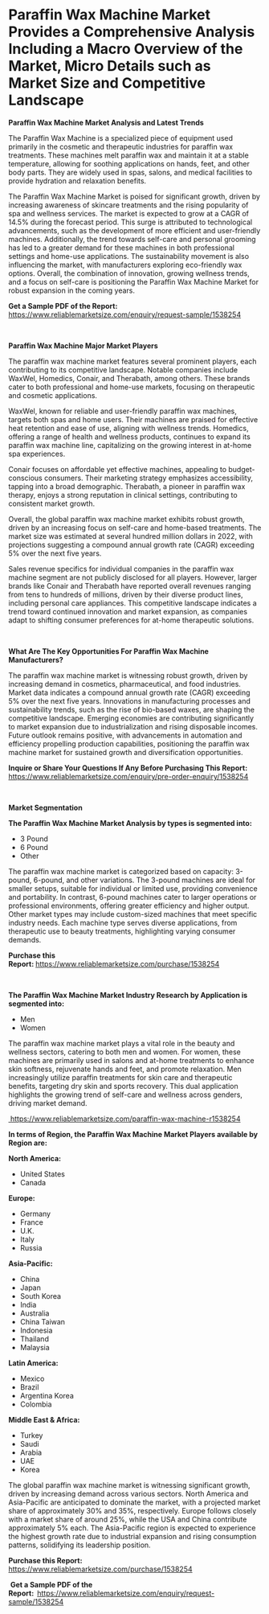 <p><h1>Paraffin Wax Machine Market Provides a Comprehensive Analysis Including a Macro Overview of the Market, Micro Details such as Market Size and Competitive Landscape</h1></p><p><strong>Paraffin Wax Machine Market Analysis and Latest Trends</strong></p>
<p><p>The Paraffin Wax Machine is a specialized piece of equipment used primarily in the cosmetic and therapeutic industries for paraffin wax treatments. These machines melt paraffin wax and maintain it at a stable temperature, allowing for soothing applications on hands, feet, and other body parts. They are widely used in spas, salons, and medical facilities to provide hydration and relaxation benefits.</p><p>The Paraffin Wax Machine Market is poised for significant growth, driven by increasing awareness of skincare treatments and the rising popularity of spa and wellness services. The market is expected to grow at a CAGR of 14.5% during the forecast period. This surge is attributed to technological advancements, such as the development of more efficient and user-friendly machines. Additionally, the trend towards self-care and personal grooming has led to a greater demand for these machines in both professional settings and home-use applications. The sustainability movement is also influencing the market, with manufacturers exploring eco-friendly wax options. Overall, the combination of innovation, growing wellness trends, and a focus on self-care is positioning the Paraffin Wax Machine Market for robust expansion in the coming years.</p></p>
<p><strong>Get a Sample PDF of the Report:&nbsp;</strong> <a href="https://www.reliablemarketsize.com/enquiry/request-sample/1538254?utm_campaign=1889&utm_medium=2&utm_source=Github&utm_content=ia&utm_term=16042025&utm_id=paraffin-wax-machine">https://www.reliablemarketsize.com/enquiry/request-sample/1538254</a></p>
<p>&nbsp;</p>
<p><strong>Paraffin Wax Machine Major Market Players</strong></p>
<p><p>The paraffin wax machine market features several prominent players, each contributing to its competitive landscape. Notable companies include WaxWel, Homedics, Conair, and Therabath, among others. These brands cater to both professional and home-use markets, focusing on therapeutic and cosmetic applications.</p><p>WaxWel, known for reliable and user-friendly paraffin wax machines, targets both spas and home users. Their machines are praised for effective heat retention and ease of use, aligning with wellness trends. Homedics, offering a range of health and wellness products, continues to expand its paraffin wax machine line, capitalizing on the growing interest in at-home spa experiences.</p><p>Conair focuses on affordable yet effective machines, appealing to budget-conscious consumers. Their marketing strategy emphasizes accessibility, tapping into a broad demographic. Therabath, a pioneer in paraffin wax therapy, enjoys a strong reputation in clinical settings, contributing to consistent market growth.</p><p>Overall, the global paraffin wax machine market exhibits robust growth, driven by an increasing focus on self-care and home-based treatments. The market size was estimated at several hundred million dollars in 2022, with projections suggesting a compound annual growth rate (CAGR) exceeding 5% over the next five years.</p><p>Sales revenue specifics for individual companies in the paraffin wax machine segment are not publicly disclosed for all players. However, larger brands like Conair and Therabath have reported overall revenues ranging from tens to hundreds of millions, driven by their diverse product lines, including personal care appliances. This competitive landscape indicates a trend toward continued innovation and market expansion, as companies adapt to shifting consumer preferences for at-home therapeutic solutions.</p></p>
<p>&nbsp;</p>
<p><strong>What Are The Key Opportunities For Paraffin Wax Machine Manufacturers?</strong></p>
<p><p>The paraffin wax machine market is witnessing robust growth, driven by increasing demand in cosmetics, pharmaceutical, and food industries. Market data indicates a compound annual growth rate (CAGR) exceeding 5% over the next five years. Innovations in manufacturing processes and sustainability trends, such as the rise of bio-based waxes, are shaping the competitive landscape. Emerging economies are contributing significantly to market expansion due to industrialization and rising disposable incomes. Future outlook remains positive, with advancements in automation and efficiency propelling production capabilities, positioning the paraffin wax machine market for sustained growth and diversification opportunities.</p></p>
<p><strong>Inquire or Share Your Questions If Any Before Purchasing This Report:</strong> <a href="https://www.reliablemarketsize.com/enquiry/pre-order-enquiry/1538254?utm_campaign=1889&utm_medium=2&utm_source=Github&utm_content=ia&utm_term=16042025&utm_id=paraffin-wax-machine">https://www.reliablemarketsize.com/enquiry/pre-order-enquiry/1538254</a></p>
<p>&nbsp;</p>
<p><strong>Market Segmentation</strong></p>
<p><strong>The Paraffin Wax Machine Market Analysis by types is segmented into:</strong></p>
<p><ul><li>3 Pound</li><li>6 Pound</li><li>Other</li></ul></p>
<p><p>The paraffin wax machine market is categorized based on capacity: 3-pound, 6-pound, and other variations. The 3-pound machines are ideal for smaller setups, suitable for individual or limited use, providing convenience and portability. In contrast, 6-pound machines cater to larger operations or professional environments, offering greater efficiency and higher output. Other market types may include custom-sized machines that meet specific industry needs. Each machine type serves diverse applications, from therapeutic use to beauty treatments, highlighting varying consumer demands.</p></p>
<p><strong>Purchase this Report:&nbsp;</strong><a href="https://www.reliablemarketsize.com/purchase/1538254?utm_campaign=1889&utm_medium=2&utm_source=Github&utm_content=ia&utm_term=16042025&utm_id=paraffin-wax-machine">https://www.reliablemarketsize.com/purchase/1538254</a></p>
<p>&nbsp;</p>
<p><strong>The Paraffin Wax Machine Market Industry Research by Application is segmented into:</strong></p>
<p><ul><li>Men</li><li>Women</li></ul></p>
<p><p>The paraffin wax machine market plays a vital role in the beauty and wellness sectors, catering to both men and women. For women, these machines are primarily used in salons and at-home treatments to enhance skin softness, rejuvenate hands and feet, and promote relaxation. Men increasingly utilize paraffin treatments for skin care and therapeutic benefits, targeting dry skin and sports recovery. This dual application highlights the growing trend of self-care and wellness across genders, driving market demand.</p></p>
<p><a href="https://www.reliablemarketsize.com/paraffin-wax-machine-r1538254?utm_campaign=1889&utm_medium=2&utm_source=Github&utm_content=ia&utm_term=16042025&utm_id=paraffin-wax-machine">&nbsp;https://www.reliablemarketsize.com/paraffin-wax-machine-r1538254</a></p>
<p><strong>In terms of Region, the Paraffin Wax Machine Market Players available by Region are:</strong></p>
<p>
    <p> <strong> North America: </strong>
        <ul>
            <li>United States</li>
            <li>Canada</li>
        </ul>
        </p> 
    <p> <strong> Europe: </strong>
        <ul>
            <li>Germany</li>
            <li>France</li>
            <li>U.K.</li>
            <li>Italy</li>
            <li>Russia</li>
        </ul>
        </p> 
    <p> <strong> Asia-Pacific: </strong>
        <ul>
            <li>China</li>
            <li>Japan</li>
            <li>South Korea</li>
            <li>India</li>
            <li>Australia</li>
            <li>China Taiwan</li>
            <li>Indonesia</li>
            <li>Thailand</li>
            <li>Malaysia</li>
        </ul>
        </p> 
    <p> <strong> Latin America: </strong>
        <ul>
            <li>Mexico</li>
            <li>Brazil</li>
            <li>Argentina Korea</li>
            <li>Colombia</li>
        </ul>
        </p> 
    <p> <strong> Middle East & Africa: </strong>
        <ul>
            <li>Turkey</li>
            <li>Saudi</li>
            <li>Arabia</li>
            <li>UAE</li>
            <li>Korea</li>
        </ul>
    </p>
    </p>
<p><p>The global paraffin wax machine market is witnessing significant growth, driven by increasing demand across various sectors. North America and Asia-Pacific are anticipated to dominate the market, with a projected market share of approximately 30% and 35%, respectively. Europe follows closely with a market share of around 25%, while the USA and China contribute approximately 5% each. The Asia-Pacific region is expected to experience the highest growth rate due to industrial expansion and rising consumption patterns, solidifying its leadership position.</p></p>
<p><strong>Purchase this Report: </strong><a href="https://www.reliablemarketsize.com/purchase/1538254?utm_campaign=1889&utm_medium=2&utm_source=Github&utm_content=ia&utm_term=16042025&utm_id=paraffin-wax-machine">https://www.reliablemarketsize.com/purchase/1538254</a></p>
<p>&nbsp;<strong>Get a Sample PDF of the Report:&nbsp;&nbsp;</strong><a href="https://www.reliablemarketsize.com/enquiry/request-sample/1538254?utm_campaign=1889&utm_medium=2&utm_source=Github&utm_content=ia&utm_term=16042025&utm_id=paraffin-wax-machine">https://www.reliablemarketsize.com/enquiry/request-sample/1538254</a></p>
<p><strong></strong></p>
<p><p></p><p></p><p></p></p>